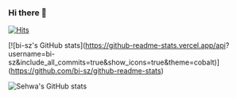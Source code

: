 ### Hi there 👋
[![Hits](https://hits.seeyoufarm.com/api/count/incr/badge.svg?url=https%3A%2F%2Fgithub.com%2Fgjbae1212%2Fhit-counter&count_bg=%23FFB2A2&title_bg=%23555555&icon=github.svg&icon_color=%23FFFFFF&title=Hi%2C+there+%F0%9F%91%8B%F0%9F%8F%BB&edge_flat=false)](https://hits.seeyoufarm.com)

[![bi-sz's GitHub stats](https://github-readme-stats.vercel.app/api?
username=bi-sz&include_all_commits=true&show_icons=true&theme=cobalt)]
(https://github.com/bi-sz/github-readme-stats)


![Sehwa's GitHub stats](https://github-readme-stats.vercel.app/api?username=anuraghazra&show_icons=true&theme=radical)

<!--
**loveflora/loveflora** is a ✨ _special_ ✨ repository because its `README.md` (this file) appears on your GitHub profile.

Here are some ideas to get you started:

- 🔭 I’m currently working on ...
- 🌱 I’m currently learning ...
- 👯 I’m looking to collaborate on ...
- 🤔 I’m looking for help with ...
- 💬 Ask me about ...
- 📫 How to reach me: ...
- 😄 Pronouns: ...
- ⚡ Fun fact: ...
-->

